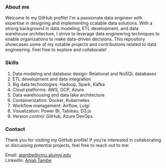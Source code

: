 ### About me
Welcome to my GitHub profile! I'm a passionate data engineer with expertise in designing and implementing scalable data solutions. With a strong background in data modeling, ETL development, and data warehouse architecture, I strive to leverage data engineering techniques to enable organizations to make data-driven decisions. This repository showcases some of my notable projects and contributions related to data engineering. Feel free to explore and collaborate!

### Skills
1. Data modeling and database design: Relational and NoSQL databases
1. ETL development and data integration
1. Big data technologies: Hadoop, Spark, Kafka
1. Cloud platforms: AWS, GCP, Azure
1. Data warehousing and data lake architecture
1. Containerization: Docker, Kubernetes
1. Workflow management: Airflow, Luigi
1. Visualization: Power BI, Tableau, D3.js 
1. Version control: GitHub, Azure DevOps

### Contact
Thank you for visiting my GitHub profile! If you're interested in collaborating or discussing potential projects, feel free to reach out to me:

Email: atambe@cmu.alumni.edu
\
LinkedIn: [Anjali Tambe](https://www.linkedin.com/in/anjalitambe/)
